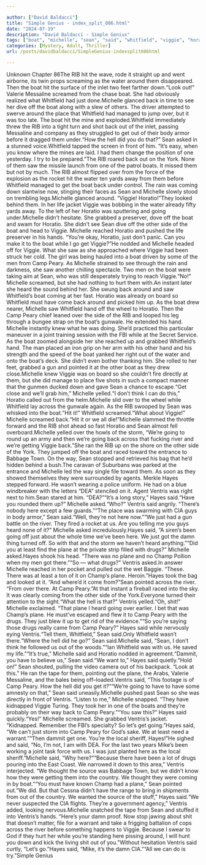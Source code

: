 ```yaml
---

author: ["David Baldacci"]
title: "Simple Genius - index_split_086.html"
date: "2024-07-19"
description: "David Baldacci - Simple Genius"
tags: ["boat", "michelle", "sean", "said", "whitfield", "viggie", "horatio", "hayes", "ventris", "rib", "back", "get", "camp", "plane", "hit", "around", "saw", "going", "hand", "peary", "u", "drug", "water", "screamed", "hell"]
categories: [Mystery, Adult, Thriller]
url: /posts/davidbaldacci/SimpleGenius-indexsplit086html

---
```



Unknown
Chapter 86The RIB hit the wave, rode it straight up and went airborne, its twin props screaming as the water around them disappeared. Then the boat hit the surface of the inlet two feet farther down.“Look out!” Valerie Messaline screamed from the chase boat. She had obviously realized what Whitfield had just done.Michelle glanced back in time to see her dive off the boat along with a slew of others. The driver attempted to swerve around the place that Whitfield had managed to jump over, but it was too late. The boat hit the mine and exploded.Whitfield immediately threw the RIB into a tight turn and shot back out of the inlet, passing Messaline and company as they struggled to get out of their body armor before it dragged them under.“How the hell did you do that?” Sean asked in a stunned voice.Whitfield tapped the screen in front of him. “It’s easy, when you know where the mines are laid. I had them change the position of one yesterday. I try to be prepared.”The RIB roared back out on the York. None of them saw the missile launch from one of the patrol boats. It missed them but not by much. The RIB almost flipped over from the force of the explosion as the rocket hit the water ten yards away from them before Whitfield managed to get the boat back under control. The rain was coming down slantwise now, stinging their faces as Sean and Michelle slowly stood on trembling legs.Michelle glanced around. “Viggie! Horatio!”They looked behind them. In her life jacket Viggie was bobbing in the water already fifty yards away. To the left of her Horatio was sputtering and going under.Michelle didn’t hesitate. She grabbed a preserver, dove off the boat and swam for Horatio. She didn’t see Sean dive off the other side of the boat and head to Viggie. Michelle reached Horatio and pushed the life preserver in his hands. “You’re okay, Horatio, just don’t panic. Can you make it to the boat while I go get Viggie?”He nodded and Michelle headed off for Viggie. What she saw as she approached where Viggie had been struck her cold. The girl was being hauled into a boat driven by some of the men from Camp Peary. As Michelle strained to see through the rain and darkness, she saw another chilling spectacle. Two men on the boat were taking aim at Sean, who was still desperately trying to reach Viggie.“No!” Michelle screamed, but she had nothing to hurt them with.An instant later she heard the sound behind her. She swung back around and saw Whitfield’s boat coming at her fast. Horatio was already on board so Whitfield must have come back around and picked him up. As the boat drew nearer, Michelle saw Whitfield hand off the wheel to Horatio. Then the Camp Peary chief leaned over the side of the RIB and looped his leg through a bungee strap on the boat’s gunwale. He extended his hand. Michelle instantly knew what he was doing. She’d practiced this particular maneuver in a joint training session with the FBI while at the Secret Service. As the boat zoomed alongside her she reached up and grabbed Whitfield’s hand. The man placed an iron grip on her arm with his other hand and his strength and the speed of the boat yanked her right out of the water and onto the boat’s deck. She didn’t even bother thanking him. She rolled to her feet, grabbed a gun and pointed it at the other boat as they drew close.Michelle knew Viggie was on board so she couldn’t fire directly at them, but she did manage to place five shots in such a compact manner that the gunmen ducked down and gave Sean a chance to escape.“Get close and we’ll grab him,” Michelle yelled.“I don’t think I can do this,” Horatio called out from the helm.Michelle slid over to the wheel while Whitfield lay across the gunwale again. As the RIB swooped by Sean was whisked into the boat.“Hit it!” Whitfield screamed.“What about Viggie!” Michelle screamed back.“Hit it or we all die!”Michelle slammed the throttle forward and the RIB shot ahead so fast Horatio and Sean almost fell overboard.Michelle yelled over the howls of the storm, “We’re going to round up an army and then we’re going back across that fucking river and we’re getting Viggie back.”She ran the RIB up on the shore on the other side of the York. They jumped off the boat and raced toward the entrance to Babbage Town. On the way, Sean stopped and retrieved his bag that he’d hidden behind a bush.The caravan of Suburbans was parked at the entrance and Michelle led the way single file toward them. As soon as they showed themselves they were surrounded by agents. Merkle Hayes stepped forward. He wasn’t wearing a police uniform. He had on a blue windbreaker with the letters “DEA” stenciled on it. Agent Ventris was right next to him.Sean stared at him. “DEA?”“It’s a long story,” Hayes said.“Have you rounded them up?” Michelle asked.“Who?” Ventris said angrily. “There’s nobody here except a few guards.”“The place was swarming with CIA guys in body armor,” Sean said.“Well, they’re not here now.”“We just had a gun battle on the river. They fired a rocket at us. Are you telling me you guys heard none of it?” Michelle asked incredulously.Hayes said, “A siren’s been going off just about the whole time we’ve been here. We just got the damn thing turned off. So with that and the storm we haven’t heard anything.”“Did you at least find the plane at the private strip filled with drugs?” Michelle asked.Hayes shook his head. “There was no plane and no Champ Pollion when my men got there.”“So — what drugs?” Ventris asked.In answer Michelle reached in her pocket and pulled out the wet Baggie. “These. There was at least a ton of it on Champ’s plane. Heroin.”Hayes took the bag and looked at it. “And where’d it come from?”Sean pointed across the river. “From over there. At Camp Peary.”At that instant a fireball raced into the sky. It was clearly coming from the other side of the York.Everyone turned their attention to the sight.“What the hell is that?” Ventris yelled.“Oh, shit!” Michelle exclaimed. “That plane I heard going over earlier. I bet that was Champ’s plane. He must’ve escaped and flew it to Camp Peary with the drugs. They just blew it up to get rid of the evidence.”“So you’re saying those drugs really came from Camp Peary?” Hayes said while nervously eying Ventris.“Tell them, Whitfield,” Sean said.Only Whitfield wasn’t there.“Where the hell did he go?” Sean said.Michelle said, “Sean, I don’t think he followed us out of the woods.”“Ian Whitfield was with us. He saved my life.”“It’s true,” Michelle said and Horatio nodded in agreement.“Dammit, you have to believe us,” Sean said.“We want to,” Hayes said quietly.“Hold on!” Sean shouted, pulling the video camera out of his backpack. “Look at this.” He ran the tape for them, pointing out the plane, the Arabs, Valerie Messaline, and the bales being off–loaded.Ventris said, “This footage is of Camp Peary. How the hell did you get it?”“We’re going to have to have some amnesty on that,” Sean said uneasily.Michelle pushed past Sean so she was directly in front of Ventris. “Listen to me,” Michelle snapped. “They have kidnapped Viggie Turing. They took her in one of the boats and they’re probably on their way back to Camp Peary.”“You saw this?” Hayes said quickly.“Yes!” Michelle screamed. She grabbed Ventris’s jacket. “Kidnapped. Remember the FBI’s specialty? So let’s get going.”Hayes said, “We can’t just storm into Camp Peary for God’s sake. We at least need a warrant.”“Then dammit get one. You’re the local sheriff, Hayes!”He sighed and said, “No, I’m not, I am with DEA. For the last two years Mike’s been working a joint task force with us. I was just planted here as the local sheriff.”Michelle said, “Why here?”“Because there have been a lot of drugs pouring into the East Coast. We narrowed it down to this area,” Ventris interjected. “We thought the source was Babbage Town, but we didn’t know how they were getting them into the country. We thought they were coming in by boat.”“You must have known Champ had a plane,” Sean pointed out.“We did. But that Cessna didn’t have the range to bring in shipments from out of the country. We wanted the source of the stuff,” Hayes said.“We never suspected the CIA flights. They’re a government agency,” Ventris added, looking nervous.Michelle snatched the tape from Sean and stuffed it into Ventris’s hands. “Here’s your damn proof. Now stop jawing about shit that doesn’t matter, file for a warrant and take a frigging battalion of cops across the river before something happens to Viggie. Because I swear to God if they hurt her while you’re standing here pissing around, I will hunt you down and kick the living shit out of you.”Without hesitation Ventris said curtly, “Let’s go.”Hayes said, “Mike, it’s the damn CIA.”“All we can do is try.”Simple Genius
